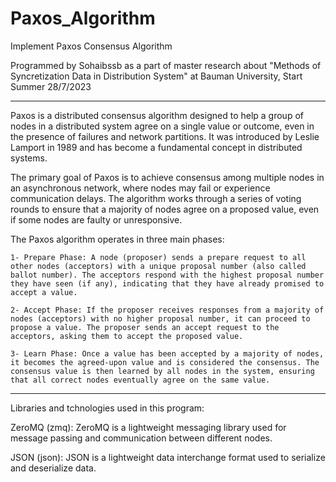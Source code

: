 # Paxos_Algorithm
Implement Paxos Consensus Algorithm 

Programmed by Sohaibssb as a part of master research about "Methods of Syncretization Data in Distribution System" at Bauman University, Start Summer 28/7/2023

------------------

Paxos is a distributed consensus algorithm designed to help a group of nodes in a distributed system agree on a single value or outcome, even in the presence of failures and network partitions. It was introduced by Leslie Lamport in 1989 and has become a fundamental concept in distributed systems.

The primary goal of Paxos is to achieve consensus among multiple nodes in an asynchronous network, where nodes may fail or experience communication delays. The algorithm works through a series of voting rounds to ensure that a majority of nodes agree on a proposed value, even if some nodes are faulty or unresponsive.

The Paxos algorithm operates in three main phases:

    1- Prepare Phase: A node (proposer) sends a prepare request to all other nodes (acceptors) with a unique proposal number (also called ballot number). The acceptors respond with the highest proposal number they have seen (if any), indicating that they have already promised to accept a value.

    2- Accept Phase: If the proposer receives responses from a majority of nodes (acceptors) with no higher proposal number, it can proceed to propose a value. The proposer sends an accept request to the acceptors, asking them to accept the proposed value.

    3- Learn Phase: Once a value has been accepted by a majority of nodes, it becomes the agreed-upon value and is considered the consensus. The consensus value is then learned by all nodes in the system, ensuring that all correct nodes eventually agree on the same value.

------------------

Libraries and tchnologies used in this program:

ZeroMQ (zmq): ZeroMQ is a lightweight messaging library used for message passing and communication between different nodes.

JSON (json): JSON is a lightweight data interchange format used to serialize and deserialize data.
